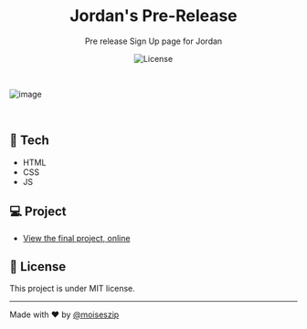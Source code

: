 <h1 align="center"> Jordan's Pre-Release </h1>

<p align="center">
  Pre release Sign Up page for Jordan
</p>

<p align="center">
  <img alt="License" src="https://img.shields.io/static/v1?label=license&message=MIT&color=49AA26&labelColor=000000">
</p>

<br>

![image](https://github.com/moiseszip/prerelease-signup/assets/57779751/4980728c-20ba-45cb-a62f-dbae2089118d)

<br>

## 🚀 Tech

- HTML
- CSS
- JS

## 💻 Project

- [View the final project, online](https://moiseszip.github.io/prerelease-signup)

## 📃 License

This project is under MIT license.

---

Made with ♥ by [@moiseszip](https://www.instagram.com/moiseszip/)
